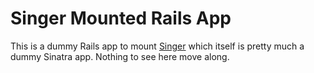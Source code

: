 # Singer Mounted Rails App

This is a dummy Rails app to mount [Singer](https://github.com/jipiboily/singer) which itself is pretty much a dummy Sinatra app. Nothing to see here move along.